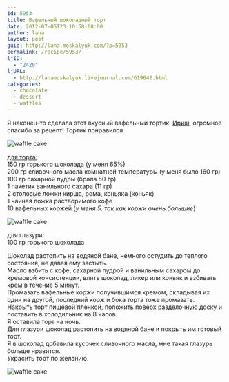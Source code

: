 ```yaml
---
id: 5953
title: Вафельный шоколадный торт
date: 2012-07-05T23:10:58-08:00
author: lana
layout: post
guid: http://lana.moskalyuk.com/?p=5953
permalink: /recipe/5953/
ljID:
  - "2420"
ljURL:
  - http://lanamoskalyuk.livejournal.com/619642.html
categories:
  - chocolate
  - dessert
  - waffles
---
```

Я наконец-то сделала этот вкусный вафельный тортик. [Ириш](http://irenka2501.livejournal.com/197443.html), огромное спасибо за рецепт! Тортик понравился.

![waffle cake](http://farm9.staticflickr.com/8427/7512925902_89473a1b89_c.jpg) 

[для торта:](http://irenka2501.livejournal.com/197443.html)  
150 гр горького шоколада (у меня 65%)  
200 гр сливочного масла комнатной температуры (у меня было 160 гр)  
100 гр сахарной пудры (брала 50 гр)  
1 пакетик ванильного сахара (11 гр)  
2 столовые ложки кирша, рома, коньяка (коньяк)  
1 чайная ложка растворимого кофе  
10 вафельных коржей (_у меня 5, так как коржи очень большие_)

![waffle cake](http://farm8.staticflickr.com/7117/7512927280_763fd5a2d7_c.jpg) 

для глазури:  
100 гр горького шоколада

Шоколад растопить на водяной бане, немного остудить до теплого состояния, не давая ему застыть.  
Масло взбить с кофе, сахарной пудрой и ванильным сахаром до кремовой консистенции, влить шоколад, ликер или коньяк и взбивать крем в течение 5 минут.  
Промазать вафельные коржи получившимся кремом, складывая их один на другой, последний корж и бока торта тоже промазать.  
Накрыть торт пищевой пленкой, положить поверх разделочную доску и поставить в холодильник на 8 часов.  
Я оставила торт на ночь.  
Для глазури шоколад растопить на водяной бане и покрыть им готовый торт.  
Я в шоколад добавила кусочек сливочного масла, мне такая глазурь больше нравится.  
Украсить торт по желанию.

![waffle cake](http://farm9.staticflickr.com/8293/7512928804_183a98cc91_c.jpg)